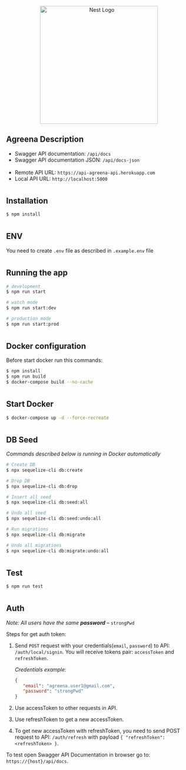 <p align="center">
  <a href="http://nestjs.com/" target="blank"><img src="https://nestjs.com/img/logo_text.svg" width="320" alt="Nest Logo" /></a>
</p>

[circleci-image]: https://img.shields.io/circleci/build/github/nestjs/nest/master?token=abc123def456
[circleci-url]: https://circleci.com/gh/nestjs/nest

## Agreena Description

-   Swagger API documentation: `/api/docs`
    <br>
-   Swagger API documentation JSON: `/api/docs-json`
    <br>
    <br>
-   Remote API URL: `https://api-agreena-api.herokuapp.com`
    <br>
-   Local API URL: `http://localhost:5000`

#

## Installation

```bash
$ npm install
```

#

## ENV

You need to create `.env` file as described in `.example.env` file

#

## Running the app

```bash
# development
$ npm run start

# watch mode
$ npm run start:dev

# production mode
$ npm run start:prod
```

#

## Docker configuration

Before start docker run this commands:

```bash
$ npm install
$ npm run build
$ docker-compose build --no-cache
```

#

## Start Docker

```bash
$ docker-compose up -d --force-recreate
```

#

## DB Seed

_Commands described below is running in Docker automatically_

```bash
# Create DB
$ npx sequelize-cli db:create

# Drop DB
$ npx sequelize-cli db:drop

# Insert all seed
$ npx sequelize-cli db:seed:all

# Undo all seed
$ npx sequelize-cli db:seed:undo:all

# Run migrations
$ npx sequelize-cli db:migrate

# Undo all migrations
$ npx sequelize-cli db:migrate:undo:all
```

#

## Test

```bash
$ npm run test
```

#

## Auth
*Note: All users have the same **password*** – `strongPwd`

Steps for get auth token:
<br>

1. Send `POST` request with your credentials(`email`, `password`) to API: `/auth/local/signin`. You will receive tokens
   pair: `accessToken` and `refreshToken`.
   
   *Credentials example:*
   ```json
   {
      "email": "agreena.user1@gmail.com",
      "password": "strongPwd"
   }
   ```
   
2. Use accessToken to other requests in API.
3. Use refreshToken to get a new accessToken.
4. To get new accessToken with refreshToken, you need to send POST request to API: `/auth/refresh` with
   payload `{ "refreshToken": <refreshToken> }`.

To test open Swagger API Documentation in browser go to: `https://{host}/api/docs`.

